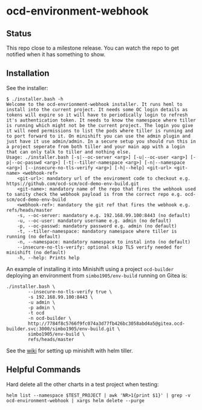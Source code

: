 # ocd-environment-webhook

## Status

This repo close to a milestone release. You can watch the repo to get notified when it has something to show.

## Installation

See the installer: 

```
$ ./installer.bash -h
Welcome to the ocd-envrionment-webhook installer. It runs heml to install into the current project. It needs some OC login details as tokens will expire so it will have to periodically login to refresh it's authentication token. It needs to know the namespace where tiller is running which might not be the current project. The login you give it will need permissions to list the pods where tiller is running and to port forward to it. On minishift you can use the admin plugin and just have it use admin/admin. In a secure setup you should run this in a project seperate from both tiller and your main app with a login that can only talk to tiller and nothing else.
Usage: ./installer.bash [-s|--oc-server <arg>] [-u|--oc-user <arg>] [-p|--oc-passwd <arg>] [-t|--tiller-namespace <arg>] [-n|--namespace <arg>] [--insecure-no-tls-verify <arg>] [-h|--help] <git-url> <git-name> <webhook-ref>
	<git-url>: mandatory url of the enviroment code to checkout e.g. https://github.com/ocd-scm/ocd-demo-env-build.git 
	<git-name>: mandatory name of the repo that fires the webhook used to sanity check the webhook payload is from the correct repo e.g. ocd-scm/ocd-demo-env-build
	<webhook-ref>: mandatory the git ref that fires the webhook e.g. refs/heads/master
	-s, --oc-server: mandatory e.g. 192.168.99.100:8443 (no default)
	-u, --oc-user: mandatory username e.g. admin (no default)
	-p, --oc-passwd: mandatory password e.g. admin (no default)
	-t, --tiller-namespace: mandatory namespace where tiller is running (no default)
	-n, --namespace: mandatory namespace to instal into (no default)
	--insecure-no-tls-verify: optional skip TLS verify needed for minishift (no default)
	-h, --help: Prints help
```

An example of installing it into Minishift using a project `ocd-builder` deploying an environment from `simbo1905/env-build` running on Gitea is:

```
./installer.bash \
        --insecure-no-tls-verify true \
        -s 192.168.99.100:8443 \
        -u admin \
        -p admin \
        -t ocd 
        -n ocd-builder \
        http://7784f8c5766f9fc074a3d77fb426bc3058abd4a5@gitea.ocd-builder.svc:3000/simbo1905/env-build.git \
        simbo1905/env-build \
        refs/heads/master
```

See the [wiki](https://github.com/ocd-scm/ocd-meta/wiki/Minishift) for setting up minishift with helm tiller. 

## Helpful Commands

Hard delete all the other charts in a test project when testing: 

`helm list --namespace $TEST_PROJECT | awk 'NR>1{print $1}' | grep -v ocd-environment-webhook |
 xargs helm delete --purge`
